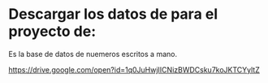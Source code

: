 # Descargar los datos de para el proyecto de:

Es la base de datos de nuemeros escritos a mano.

 https://drive.google.com/open?id=1q0JuHwjIICNizBWDCsku7koJKTCYyltZ
